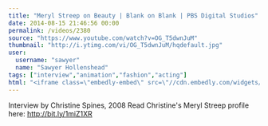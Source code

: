 ```yaml
---
title: "Meryl Streep on Beauty | Blank on Blank | PBS Digital Studios"
date: 2014-08-15 21:46:56 00:00
permalink: /videos/2380
source: "https://www.youtube.com/watch?v=OG_T5dwnJuM"
thumbnail: "http://i.ytimg.com/vi/OG_T5dwnJuM/hqdefault.jpg"
user:
  username: "sawyer"
  name: "Sawyer Hollenshead"
tags: ["interview","animation","fashion","acting"]
html: "<iframe class=\"embedly-embed\" src=\"//cdn.embedly.com/widgets/media.html?src=http%3A%2F%2Fwww.youtube.com%2Fembed%2FOG_T5dwnJuM%3Fwmode%3Dtransparent%26feature%3Doembed&wmode=transparent&url=http%3A%2F%2Fwww.youtube.com%2Fwatch%3Fv%3DOG_T5dwnJuM&image=http%3A%2F%2Fi.ytimg.com%2Fvi%2FOG_T5dwnJuM%2Fhqdefault.jpg&key=daaebf4d9cdd46779200162d0ca86e20&type=text%2Fhtml&schema=youtube\" width=\"854\" height=\"480\" scrolling=\"no\" frameborder=\"0\" allowfullscreen></iframe>"
---
```


Interview by Christine Spines, 2008 
Read Christine's Meryl Streep profile here: http://bit.ly/1miZ1XR